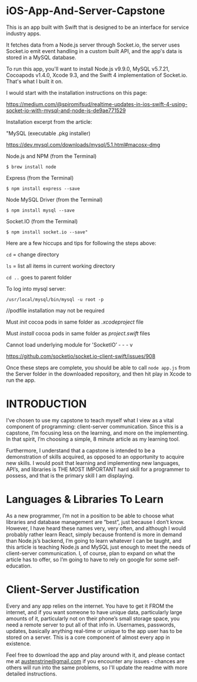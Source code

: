 # iOS-App-And-Server-Capstone

  This is an app built with Swift that is designed to be an interface for service industry apps. 

  It fetches data from a Node.js server through Socket.io, the server uses Socket.io emit event handling in a custom built API, and the app's data is stored in a MySQL database.

  To run this app, you'll want to install Node.js v9.9.0, MySQL v5.7.21, Cocoapods v1.4.0, Xcode 9.3, and the Swift 4 implementation of Socket.io. That's what I built it on.

I would start with the installation instructions on this page:

https://medium.com/@spiromifsud/realtime-updates-in-ios-swift-4-using-socket-io-with-mysql-and-node-js-de9ae771529

Installation excerpt from the article:

"MySQL (executable .pkg installer) 

https://dev.mysql.com/downloads/mysql/5.1.html#macosx-dmg

Node.js and NPM (from the Terminal)

`$ brew install node`

Express (from the Terminal)

`$ npm install express --save`

Node MySQL Driver (from the Terminal)

`$ npm install mysql --save`

Socket.IO (from the Terminal)

`$ npm install socket.io --save"`


Here are a few hiccups and tips for following the steps above:


`cd` = change directory

`ls` = list all items in current working directory

`cd ..` goes to parent folder


To log into mysql server:

`/usr/local/mysql/bin/mysql -u root -p`


//podfile installation may not be required

Must *init* cocoa pods in same folder as *.xcodeproject* file

Must *install* cocoa pods in same folder as *project.swift* files


Cannot load underlying module for 'SocketIO’ - - - v

https://github.com/socketio/socket.io-client-swift/issues/908

Once these steps are complete, you should be able to call `node app.js` from the Server folder in the downloaded repository, and then hit play in Xcode to run the app.


# INTRODUCTION

I’ve chosen to use my capstone to teach myself what I view as a vital component of programming: client-server communication. 
Since this is a capstone, I’m focusing less on the learning, and more on the implementing. In that spirit, I’m choosing a simple, 8 minute article as my learning tool.

Furthermore, I understand that a capstone is intended to be a demonstration of skills acquired, as opposed to an opportunity to acquire new skills. I would posit that learning and implementing new languages, API’s, and libraries is THE MOST IMPORTANT hard skill for a programmer to possess, and that is the primary skill I am displaying.

# Languages & Libraries To Learn

As a new programmer, I’m not in a position to be able to choose what libraries and database management are ”best”, just because I don’t know. However, I have heard these names very, very often, and although I would probably rather learn React, simply because frontend is more in demand than Node.js’s backend, I’m going to learn whatever I can be taught, and this article is teaching Node.js and MySQL just enough to meet the needs of client-server communication.
I, of course, plan to expand on what the article has to offer, so I’m going to have to rely on google for some self-education.

# Client-Server Justification

Every and any app relies on the internet. You have to get it FROM the internet, and if you want someone to have unique data, particularly large amounts of it, particularly not on their phone’s small storage space, you need a remote server to put all of that info in. Usernames, passwords, updates, basically anything real-time or unique to the app user has to be stored on a server. This is a core component of almost every app in existence.


Feel free to download the app and play around with it, and please contact me at austenstrine@gmail.com if you encounter any issues - chances are others will run into the same problems, so I'll update the readme with more detailed instructions.



